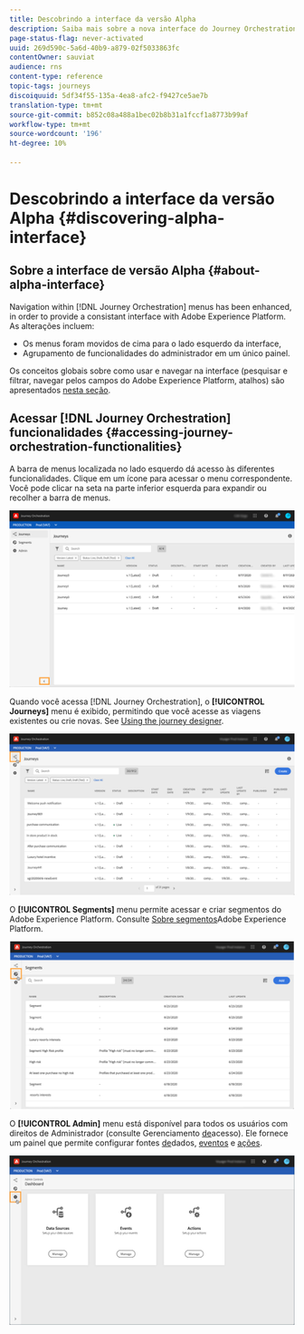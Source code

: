 ```yaml
---
title: Descobrindo a interface da versão Alpha
description: Saiba mais sobre a nova interface do Journey Orchestration.
page-status-flag: never-activated
uuid: 269d590c-5a6d-40b9-a879-02f5033863fc
contentOwner: sauviat
audience: rns
content-type: reference
topic-tags: journeys
discoiquuid: 5df34f55-135a-4ea8-afc2-f9427ce5ae7b
translation-type: tm+mt
source-git-commit: b852c08a488a1bec02b8b31a1fccf1a8773b99af
workflow-type: tm+mt
source-wordcount: '196'
ht-degree: 10%

---
```



# Descobrindo a interface da versão Alpha {#discovering-alpha-interface}

## Sobre a interface de versão Alpha {#about-alpha-interface}

Navigation within [!DNL Journey Orchestration] menus has been enhanced, in order to provide a consistant interface with Adobe Experience Platform. As alterações incluem:

* Os menus foram movidos de cima para o lado esquerdo da interface,
* Agrupamento de funcionalidades do administrador em um único painel.

Os conceitos globais sobre como usar e navegar na interface (pesquisar e filtrar, navegar pelos campos do Adobe Experience Platform, atalhos) são apresentados [nesta seção](../about/user-interface.md).

## Acessar [!DNL Journey Orchestration] funcionalidades {#accessing-journey-orchestration-functionalities}

A barra de menus localizada no lado esquerdo dá acesso às diferentes funcionalidades. Clique em um ícone para acessar o menu correspondente. Você pode clicar na seta na parte inferior esquerda para expandir ou recolher a barra de menus.

![](../assets/interface-journeys2.png)

Quando você acessa [!DNL Journey Orchestration], o **[!UICONTROL Journeys]** menu é exibido, permitindo que você acesse as viagens existentes ou crie novas. See [Using the journey designer](../building-journeys/using-the-journey-designer.md).

![](../assets/interface-journeys.png)

O **[!UICONTROL Segments]** menu permite acessar e criar segmentos do Adobe Experience Platform. Consulte [Sobre segmentos](../segment/about-segments.md)Adobe Experience Platform.

![](../assets/interface-segments.png)

O **[!UICONTROL Admin]** menu está disponível para todos os usuários com direitos de Administrador (consulte Gerenciamento [de](../about/access-management.md)acesso). Ele fornece um painel que permite configurar fontes [de](../datasource/about-data-sources.md)dados, [eventos](../event/about-events.md) e [ações](../action/action.md).

![](../assets/interface-admin-dashboard.png)

